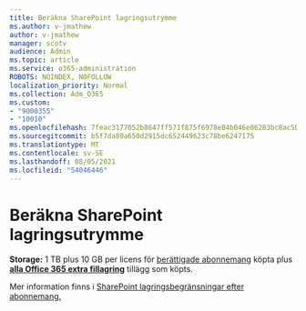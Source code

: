 ```yaml
---
title: Beräkna SharePoint lagringsutrymme
ms.author: v-jmathew
author: v-jmathew
manager: scotv
audience: Admin
ms.topic: article
ms.service: o365-administration
ROBOTS: NOINDEX, NOFOLLOW
localization_priority: Normal
ms.collection: Adm_O365
ms.custom:
- "9000355"
- "10010"
ms.openlocfilehash: 7feac3177052b8647ff571f875f6978e84b046e06283bc8ac5ba48cc148f14a6
ms.sourcegitcommit: b5f7da89a650d2915dc652449623c78be6247175
ms.translationtype: MT
ms.contentlocale: sv-SE
ms.lasthandoff: 08/05/2021
ms.locfileid: "54046446"
---
```

# <a name="calculate-sharepoint-storage"></a>Beräkna SharePoint lagringsutrymme

**Storage:** 1 TB plus 10 GB per licens för [berättigade abonnemang](https://docs.microsoft.com/microsoft-365/commerce/add-storage-space) köpta plus **[alla Office 365 extra fillagring](https://docs.microsoft.com/microsoft-365/commerce/add-storage-space)** tillägg som köpts.

Mer information finns i [SharePoint lagringsbegränsningar efter abonnemang.](https://docs.microsoft.com/office365/servicedescriptions/sharepoint-online-service-description/sharepoint-online-limits)
